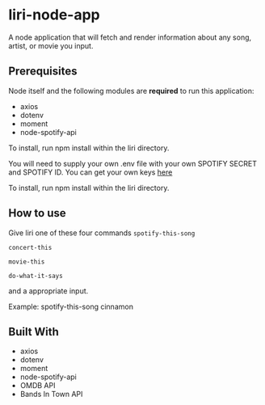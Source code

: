 # liri-node-app

A node application that will fetch and render information about any song, artist, or movie you input. 

## Prerequisites

Node itself and the following modules are **required** to run this application: 
- axios
- dotenv
- moment
- node-spotify-api

To install, run npm install within the liri directory.



You will need to supply your own .env file with your own SPOTIFY SECRET and SPOTIFY ID. You can get your own keys [here](https://developer.spotify.com/dashboard/)

To install, run npm install within the liri directory.

## How to use

Give liri one of these four commands
` spotify-this-song `

` concert-this `

` movie-this `

` do-what-it-says `


and a appropriate input.  

Example: spotify-this-song cinnamon


## Built With

- axios
- dotenv
- moment
- node-spotify-api
- OMDB API
- Bands In Town API

